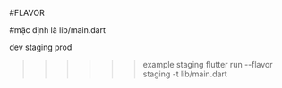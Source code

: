 #FLAVOR

#mặc định là lib/main.dart

dev
staging
prod

>>>>>> example staging
flutter run --flavor staging -t lib/main.dart



